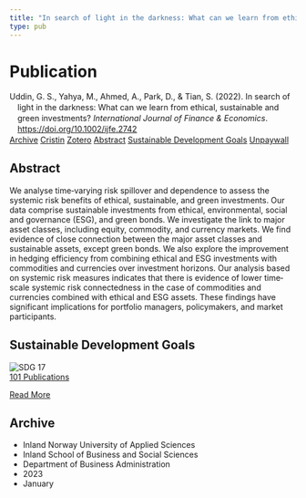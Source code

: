 ```yaml
---
title: "In search of light in the darkness: What can we learn from ethical, sustainable and green investments?"
type: pub
---
```

<h1>Publication</h1>
<article id="csl-bib-container-BDVU9FN4" class="csl-bib-container">
  <div class="csl-bib-body" style="line-height: 1.35; padding-left: 1em; text-indent:-1em;">
  <div class="csl-entry">Uddin, G. S., Yahya, M., Ahmed, A., Park, D., &amp; Tian, S. (2022). In search of light in the darkness: What can we learn from ethical, sustainable and green investments? <i>International Journal of Finance &amp; Economics</i>. <a href="https://doi.org/10.1002/ijfe.2742">https://doi.org/10.1002/ijfe.2742</a></div>
</div>
  <div class="csl-bib-buttons">
    <a href="#taxonomy-article-BDVU9FN4" class="csl-bib-button">Archive</a>
    <a href="https://app.cristin.no/results/show.jsf?id=2100163" alt="Cristin URL" class="csl-bib-button">Cristin</a>
    <a href="http://zotero.org/groups/5022929/items/BDVU9FN4" alt="Zotero URL" class="csl-bib-button">Zotero</a>
    <a href="#abstract-article-BDVU9FN4" class="csl-bib-button">Abstract</a>
    <a href="#sdg-article-BDVU9FN4" class="csl-bib-button">Sustainable Development Goals</a>
    <a href="https://onlinelibrary.wiley.com/doi/pdfdirect/10.1002/ijfe.2742" class="csl-bib-button">Unpaywall</a>
  </div>
  <div id="csl-bib-meta-container-BDVU9FN4"></div>
</article>
<div id="csl-bib-meta-BDVU9FN4" class="csl-bib-meta">
  <article id="abstract-article-BDVU9FN4" class="abstract-article">
    <h1>Abstract</h1>
    We analyse time‐varying risk spillover and dependence to assess the systemic risk benefits of ethical, sustainable, and green investments. Our data comprise sustainable investments from ethical, environmental, social and governance (ESG), and green bonds. We investigate the link to major asset classes, including equity, commodity, and currency markets. We find evidence of close connection between the major asset classes and sustainable assets, except green bonds. We also explore the improvement in hedging efficiency from combining ethical and ESG investments with commodities and currencies over investment horizons. Our analysis based on systemic risk measures indicates that there is evidence of lower time‐scale systemic risk connectedness in the case of commodities and currencies combined with ethical and ESG assets. These findings have significant implications for portfolio managers, policymakers, and market participants.
  </article>
  <article id="sdg-article-BDVU9FN4" class="sdg-article">
    <h1>Sustainable Development Goals</h1>
    <div class="sdg-container"><div id="sdg17" class="sdg">
<img src="{{< params subfolder >}}images/sdg/sdg17_en.png" class="image" alt="SDG 17">
<div class="sdg-overlay">
<a href="{{< params subfolder >}}en/archive/?sdg=17#archive" class="sdg-publication-count"><span>101</span> Publications</a>
<p><a href="https://sdgs.un.org/goals/goal17" class="sdg-read-more">Read More</a></p>
</div>
</div></div>
  </article>
  <article id="taxonomy-article-BDVU9FN4" class="taxonomy-article">
    <h1>Archive</h1>
    <ul>
      <li>Inland Norway University of Applied Sciences</li>
      <li>Inland School of Business and Social Sciences</li>
      <li>Department of Business Administration</li>
      <li>2023</li>
      <li>January</li>
    </ul>
  </article>
</div>
